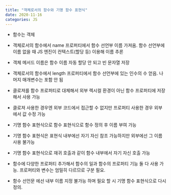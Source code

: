 ```yaml
---
title: "객체로서의 함수와 기명 함수 표현식"
date: 2020-11-16
categories: JS
---
```


- 함수는 객체

- 객체로서의 함수에서 name 프로퍼티에서 함수 선언부 이름 가져옴. 함수 선언부에 이름 없을 때 JS 엔진이 컨텍스트(할당 등) 이용해 이름 추론

- 객체 메서드 이름은 함수 이름 자동 할당 안 되고 빈 문자열 저장

- 객체로서의 함수에서 length 프로퍼티에서 함수 선언부에 있는 인수의 수 얻음. 나머지 매개변수는 포함 안 됨

- 클로져를 함수 프로퍼티로 대체해서 외부 렉시컬 환경이 아닌 함수 프로퍼티에 저장해서 사용 가능

- 클로져 사용한 경우엔 외부 코드에서 접근할 수 없지만 프로퍼티 사용한 경우 외부에서 값 수정 가능

- 기명 함수 표현식으로 함수 표현식으로 함수 정의 후 이름 부여 가능

- 기명 함수 표현식은 표현식 내부에선 자기 자신 참조 가능하지만 외부에선 그 이름 사용 불가능

- 기명 함수 표현식으로 재귀 호출과 같이 함수 내부에서 자기 자신 호출 가능

- 함수에 다양한 프로퍼티 추가해서 함수의 일과 함수의 프로퍼티 기능 둘 다 사용 가능. 프로퍼티와 변수는 엄밀히 다르므로 구분 필요.

- 함수 선언문 에선 내부 이름 지정 불가능 하며 필요 할 시 기명 함수 표현식으로 다시 정의.

